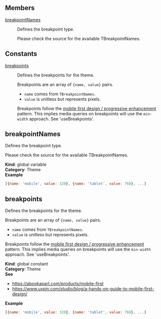 ## Members

<dl>
<dt><a href="#breakpointNames">breakpointNames</a></dt>
<dd><p>Defines the breakpoint type.</p>
<p>Please check the source for the available TBreakpointNames.</p></dd>
</dl>

## Constants

<dl>
<dt><a href="#breakpoints">breakpoints</a></dt>
<dd><p>Defines the breakpoints for the theme.</p>
<p>Breakpoints are an array of <code>{name, value}</code> pairs.</p>
<ul>
<li><code>name</code> comes from <code>TBreakpointNames</code>.</li>
<li><code>value</code> is unitless but represents pixels.</li>
</ul>
<p>Breakpoints follow the <a href="https://abookapart.com/products/mobile-first">mobile first design / progressive enhancement</a> pattern.
This implies media queries on breakpoints will use the <code>min-width</code> approach. See 'useBreakpoints'.</p></dd>
</dl>

<a name="breakpointNames"></a>

## breakpointNames
<p>Defines the breakpoint type.</p>
<p>Please check the source for the available TBreakpointNames.</p>

**Kind**: global variable  
**Category**: Theme  
**Example**  
```js
[{name: 'mobile', value: 320}, {name: 'tablet', value: 768}, ...]
```
<a name="breakpoints"></a>

## breakpoints
<p>Defines the breakpoints for the theme.</p>
<p>Breakpoints are an array of <code>{name, value}</code> pairs.</p>
<ul>
<li><code>name</code> comes from <code>TBreakpointNames</code>.</li>
<li><code>value</code> is unitless but represents pixels.</li>
</ul>
<p>Breakpoints follow the <a href="https://abookapart.com/products/mobile-first">mobile first design / progressive enhancement</a> pattern.
This implies media queries on breakpoints will use the <code>min-width</code> approach. See 'useBreakpoints'.</p>

**Kind**: global constant  
**Category**: Theme  
**See**

- https://abookapart.com/products/mobile-first
- https://www.uxpin.com/studio/blog/a-hands-on-guide-to-mobile-first-design/

**Example**  
```js
[{name: 'mobile', value: 320}, {name: 'tablet', value: 768}, ...]
```
